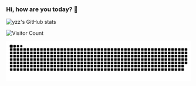 ### Hi, how are you today? 🎉

<!--
**yzztin/yzztin** is a ✨ _special_ ✨ repository because its `README.md` (this file) appears on your GitHub profile.

Here are some ideas to get you started:

- 🔭 I’m currently working on ...
- 🌱 I’m currently learning ...
- 👯 I’m looking to collaborate on ...
- 🤔 I’m looking for help with ...
- 💬 Ask me about ...
- 📫 How to reach me: ...
- 😄 Pronouns: ...
- ⚡ Fun fact: ...
-->

![yzz's GitHub stats](https://github-readme-stats.vercel.app/api?username=yzztin&show_icons=true&theme=tokyonight)

![Visitor Count](https://profile-counter.glitch.me/yzztin/count.svg)

<!-- snake.yml 贪吃蛇代码贡献图 -->
  <picture>
    <source media="(prefers-color-scheme: dark)" srcset="https://raw.githubusercontent.com/yzztin/yzztin/output/github-contribution-grid-snake-dark.svg" />
    <source media="(prefers-color-scheme: light)" srcset="https://raw.githubusercontent.com/yzztin/yzztin/output/github-contribution-grid-snake.svg" />
    <img alt="github-snake" src="https://raw.githubusercontent.com/yzztin/yzztin/output/github-contribution-grid-snake.svg" />
  </picture>

  <!--
  ![snake亮色](https://raw.githubusercontent.com/yzztin/yzztin/output/github-contribution-grid-snake.svg)
  ![snake暗色](https://raw.githubusercontent.com/yzztin/yzztin/output/github-contribution-grid-snake-dark.svg)
  -->
